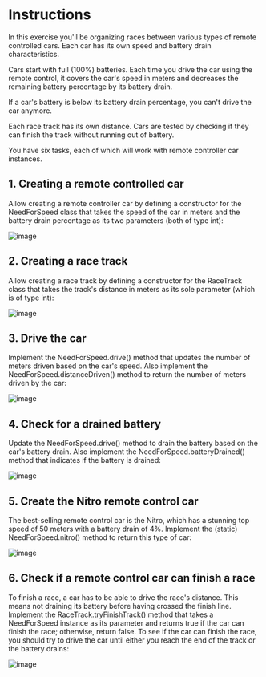 # Instructions
In this exercise you'll be organizing races between various types of remote controlled cars. Each car has its own speed and battery drain characteristics.

Cars start with full (100%) batteries. Each time you drive the car using the remote control, it covers the car's speed in meters and decreases the remaining battery percentage by its battery drain.

If a car's battery is below its battery drain percentage, you can't drive the car anymore.

Each race track has its own distance. Cars are tested by checking if they can finish the track without running out of battery.

You have six tasks, each of which will work with remote controller car instances.

## 1. Creating a remote controlled car
Allow creating a remote controller car by defining a constructor for the NeedForSpeed class that takes the speed of the car in meters and the battery drain percentage as its two parameters (both of type int):

![image](https://user-images.githubusercontent.com/54405665/221186946-7be216fb-77f7-427e-b540-3ba036bdc398.png)

## 2. Creating a race track
Allow creating a race track by defining a constructor for the RaceTrack class that takes the track's distance in meters as its sole parameter (which is of type int):

![image](https://user-images.githubusercontent.com/54405665/221186998-bb939e4f-2ae6-44a8-8e1b-57864ee18485.png)

## 3. Drive the car
Implement the NeedForSpeed.drive() method that updates the number of meters driven based on the car's speed. Also implement the NeedForSpeed.distanceDriven() method to return the number of meters driven by the car:

![image](https://user-images.githubusercontent.com/54405665/221187041-a02f373a-9122-4bd3-8290-113e99f9c204.png)

## 4. Check for a drained battery
Update the NeedForSpeed.drive() method to drain the battery based on the car's battery drain. Also implement the NeedForSpeed.batteryDrained() method that indicates if the battery is drained:

![image](https://user-images.githubusercontent.com/54405665/221187098-5ddae600-a197-4cb6-915c-69ec910142c5.png)

## 5. Create the Nitro remote control car
The best-selling remote control car is the Nitro, which has a stunning top speed of 50 meters with a battery drain of 4%. Implement the (static) NeedForSpeed.nitro() method to return this type of car:

![image](https://user-images.githubusercontent.com/54405665/221187144-4f4427e2-087f-41f7-8adb-e9fa1b80178a.png)

## 6. Check if a remote control car can finish a race
To finish a race, a car has to be able to drive the race's distance. This means not draining its battery before having crossed the finish line. Implement the RaceTrack.tryFinishTrack() method that takes a NeedForSpeed instance as its parameter and returns true if the car can finish the race; otherwise, return false. To see if the car can finish the race, you should try to drive the car until either you reach the end of the track or the battery drains:

![image](https://user-images.githubusercontent.com/54405665/221187201-8f311e82-7f69-4780-b754-a286e1410f5d.png)

